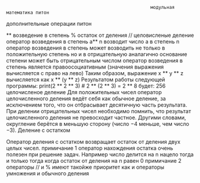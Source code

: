                                                           модульная математика питон
                                                          
                                                          
                                                          
дополнительные операции питон

** возведение в степень
% остаток от деления
// целовисленые деление
оператор возведения в степень а** n
возводит число а в степень n
оператор возведения в степень может возводить не только в положительную степень но и в отрицательную
аналагично основание степени может быть отрицательным числом
оператор возведения в степень является правоосоциативным (значения выражения вычисляется с право на лево)
Таким образом, выражение x ** y ** z вычисляется как x ** (y ** z)
Результатом работы следующей программы:
print(2 ** 2 ** 3)     # 2 ** (2 ** 3) = 2 ** 8
будет:
256
                                                         целочисленое деление
Для положительных чисел оператор целочисленного деления ведёт себя как обычное деление, за исключением того, что он отбрасывает десятичную часть результата. 
При делении отрицательных чисел необходимо помнить, что результат целочисленного деления не превосходит частное. Другими словами, округление берётся в меньшую сторону (число −4 меньше, чем число −3).
                                                        Деление с остатком

Оператор деления с остатком возвращает остаток от деления двух целых чисел. 
примичание 1
оператор нахождения остатка очень полезен при решение задач. Например число делится на n нацело тогда и только тогда когда остаток  от деления на n равен 0
примичание 2
операторы // и % имеют такойже приоритет как и операторы умножения и обычного деления 
